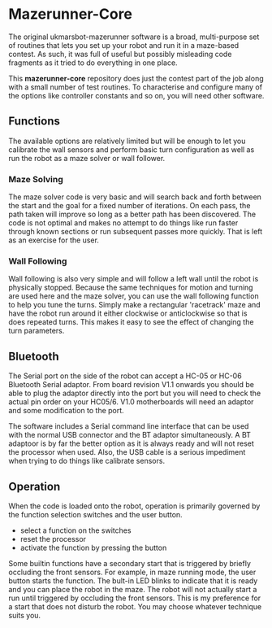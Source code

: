 # Mazerunner-Core

The original ukmarsbot-mazerunner software is a broad, multi-purpose set of routines that lets you set up your robot and run it in a maze-based contest. As such, it was full of useful but possibly misleading code fragments as it tried to do everything in one place.

This **mazerunner-core** repository does just the contest part of the job along with a small number of test routines. To characterise and configure many of the options like controller constants and so on, you will need other software.


## Functions

The available options are relatively limited but will be enough to let you calibrate the wall sensors and perform basic turn configuration as well as run the robot as a maze solver or wall follower.

### Maze Solving
The maze solver code is very basic and will search back and forth between the start and the goal for a fixed number of iterations. On each pass, the path taken will improve so long as a better path has been discovered. The code is not optimal and makes no attempt to do things like run faster through known sections or run subsequent passes more quickly. That is left as an exercise for the user.

### Wall Following
Wall following is also very simple and will follow a left wall until the robot is physically stopped. Because the same techniques for motion and turning are used here and the maze solver, you can use the wall following function to help you tune the turns. Simply make a rectangular 'racetrack' maze and have the robot run around it either clockwise or anticlockwise so that is does repeated turns. This makes it easy to see the effect of changing the turn parameters.

## Bluetooth

The Serial port on the side of the robot can accept a HC-05 or HC-06 Bluetooth Serial adaptor. From board revision V1.1 onwards you should be able to plug the adaptor directly into the port but you will need to check the actual pin order on your HC05/6. V1.0 motherboards will need an adaptor and some modification to the port.

The software includes a Serial command line interface that can be used with the normal USB connector and the BT adaptor simultaneously. A BT adaptoor is by far the better option as it is always ready and will not reset the processor when used. Also, the USB cable is a serious impediment when trying to do things like calibrate sensors.

## Operation

When the code is loaded onto the robot, operation is primarily governed by the function selection switches and the user button.

 - select a function on the switches
 - reset the processor
 - activate the function by pressing the button

Some builtin functions have a secondary start that is triggered by briefly occluding the front sensors. For example, in maze running mode, the user button starts the function. The bult-in LED blinks to indicate that it is ready and you can place the robot in the maze. The robot will not actually start a run until triggered by occluding the front sensors. This is my preference for a start that does not disturb the robot. You may choose whatever technique suits you.